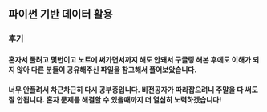 ## 파이썬 기반 데이터 활용

### 후기   

#### 혼자서 풀려고 몇번이고 노트에 써가면서까지 해도 안돼서 구글링 해본 후에도 이해가 되지 않아 다른 분들이 공유해주신 파일을 참고해서 풀어보았습니다.
#### 너무 안풀려서 차근차근히 다시 공부중입니다. 비전공자가 따라잡으려니 주말을 다 써도 잘 안됩니다. 혼자 문제를 해결할 수 있을때까지 더 열심히 노력하겠습니다!